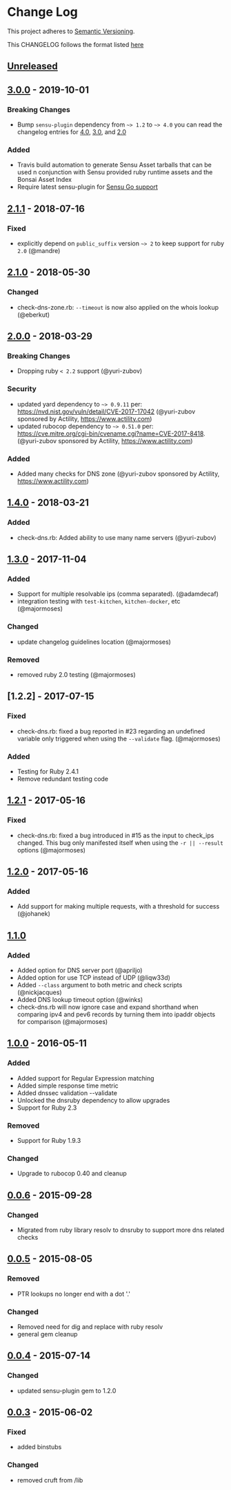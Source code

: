 # Change Log
This project adheres to [Semantic Versioning](http://semver.org/).

This CHANGELOG follows the format listed [here](https://github.com/sensu-plugins/community/blob/master/HOW_WE_CHANGELOG.md)

## [Unreleased]

## [3.0.0] - 2019-10-01
### Breaking Changes
- Bump `sensu-plugin` dependency from `~> 1.2` to `~> 4.0` you can read the changelog entries for [4.0](https://github.com/sensu-plugins/sensu-plugin/blob/master/CHANGELOG.md#400---2018-02-17), [3.0](https://github.com/sensu-plugins/sensu-plugin/blob/master/CHANGELOG.md#300---2018-12-04), and [2.0](https://github.com/sensu-plugins/sensu-plugin/blob/master/CHANGELOG.md#v200---2017-03-29)

### Added
- Travis build automation to generate Sensu Asset tarballs that can be used n conjunction with Sensu provided ruby runtime assets and the Bonsai Asset Index
- Require latest sensu-plugin for [Sensu Go support](https://github.com/sensu-plugins/sensu-plugin#sensu-go-enablement)

## [2.1.1] - 2018-07-16
### Fixed
- explicitly depend on `public_suffix` version `~> 2` to keep support for ruby `2.0` (@mandre)

## [2.1.0] - 2018-05-30
### Changed
- check-dns-zone.rb: `--timeout` is now also applied on the whois lookup (@eberkut)

## [2.0.0] - 2018-03-29
### Breaking Changes
- Dropping ruby `< 2.2` support (@yuri-zubov)

### Security
- updated yard dependency to `~> 0.9.11` per: https://nvd.nist.gov/vuln/detail/CVE-2017-17042 (@yuri-zubov sponsored by Actility, https://www.actility.com)
- updated rubocop dependency to `~> 0.51.0` per: https://cve.mitre.org/cgi-bin/cvename.cgi?name=CVE-2017-8418. (@yuri-zubov sponsored by Actility, https://www.actility.com)

### Added
- Added many checks for DNS zone (@yuri-zubov sponsored by Actility, https://www.actility.com)

## [1.4.0] - 2018-03-21
### Added
- check-dns.rb: Added ability to use many name servers (@yuri-zubov)

## [1.3.0] - 2017-11-04
### Added
- Support for multiple resolvable ips (comma separated). (@adamdecaf)
- integration testing with `test-kitchen`, `kitchen-docker`, etc (@majormoses)

### Changed
- update changelog guidelines location (@majormoses)

### Removed
- removed ruby 2.0 testing (@majormoses)

## [1.2.2] - 2017-07-15
### Fixed
- check-dns.rb: fixed a bug reported in #23 regarding an undefined variable only triggered when using the `--validate` flag. (@majormoses)

### Added
- Testing for Ruby 2.4.1
- Remove redundant testing code

## [1.2.1] - 2017-05-16
### Fixed
- check-dns.rb: fixed a bug introduced in #15 as the input to check_ips changed. This bug only manifested itself when using the `-r || --result` options (@majormoses)
## [1.2.0] - 2017-05-16
### Added
- Add support for making multiple requests, with a threshold for success (@johanek)

## [1.1.0]
### Added
- Added option for DNS server port (@apriljo)
- Added option for use TCP instead of UDP (@liqw33d)
- Added `--class` argument to both metric and check scripts (@nickjacques)
- Added DNS lookup timeout option (@winks)
- check-dns.rb will now ignore case and expand shorthand when comparing ipv4 and pev6 records by turning them into ipaddr objects for comparison (@majormoses)

## [1.0.0] - 2016-05-11
### Added
- Added support for Regular Expression matching
- Added simple response time metric
- Added dnssec validation --validate
- Unlocked the dnsruby dependency to allow upgrades
- Support for Ruby 2.3

### Removed
- Support for Ruby 1.9.3

### Changed
- Upgrade to rubocop 0.40 and cleanup

## [0.0.6] - 2015-09-28
### Changed
- Migrated from ruby library resolv to dnsruby to support more dns related checks

## [0.0.5] - 2015-08-05
### Removed
- PTR lookups no longer end with a dot '.'

### Changed
- Removed need for dig and replace with ruby resolv
- general gem cleanup

## [0.0.4] - 2015-07-14
### Changed
- updated sensu-plugin gem to 1.2.0

## [0.0.3] - 2015-06-02
### Fixed
- added binstubs

### Changed
- removed cruft from /lib

[Unreleased]: https://github.com/sensu-plugins/sensu-plugins-dns/compare/3.0.0...HEAD
[3.0.0]: https://github.com/sensu-plugins/sensu-plugins-dns/compare/2.1.1...3.0.0
[2.1.1]: https://github.com/sensu-plugins/sensu-plugins-dns/compare/2.1.0...2.1.1
[2.1.0]: https://github.com/sensu-plugins/sensu-plugins-dns/compare/2.0.0...2.1.0
[2.0.0]: https://github.com/sensu-plugins/sensu-plugins-dns/compare/1.4.0...2.0.0
[1.4.0]: https://github.com/sensu-plugins/sensu-plugins-dns/compare/1.3.0...1.4.0
[1.3.0]: https://github.com/sensu-plugins/sensu-plugins-dns/compare/1.2.1...1.3.0
[1.2.1]: https://github.com/sensu-plugins/sensu-plugins-dns/compare/1.2.0...1/1.2.1
[1.2.0]: https://github.com/sensu-plugins/sensu-plugins-dns/compare/1.1.0...1/1.2
[1.1.0]: https://github.com/sensu-plugins/sensu-plugins-dns/compare/1.0.0...1/1.0
[1.0.0]: https://github.com/sensu-plugins/sensu-plugins-dns/compare/0.0.6...1.0.0
[0.0.6]: https://github.com/sensu-plugins/sensu-plugins-dns/compare/0.0.5...0.0.6
[0.0.5]: https://github.com/sensu-plugins/sensu-plugins-dns/compare/0.0.4...0.0.5
[0.0.4]: https://github.com/sensu-plugins/sensu-plugins-dns/compare/0.0.3...0.0.4
[0.0.3]: https://github.com/sensu-plugins/sensu-plugins-dns/compare/0.0.2...0.0.3
[0.0.2]: https://github.com/sensu-plugins/sensu-plugins-dns/compare/0.0.1...0.0.2
